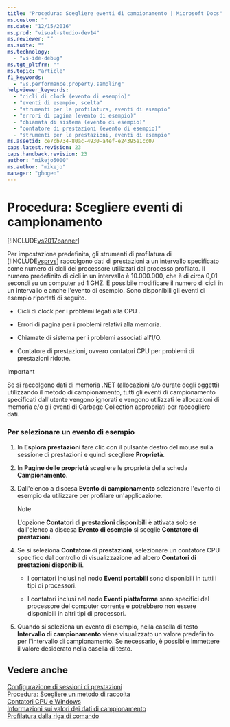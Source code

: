 ```yaml
---
title: "Procedura: Scegliere eventi di campionamento | Microsoft Docs"
ms.custom: ""
ms.date: "12/15/2016"
ms.prod: "visual-studio-dev14"
ms.reviewer: ""
ms.suite: ""
ms.technology: 
  - "vs-ide-debug"
ms.tgt_pltfrm: ""
ms.topic: "article"
f1_keywords: 
  - "vs.performance.property.sampling"
helpviewer_keywords: 
  - "cicli di clock (evento di esempio)"
  - "eventi di esempio, scelta"
  - "strumenti per la profilatura, eventi di esempio"
  - "errori di pagina (evento di esempio)"
  - "chiamata di sistema (evento di esempio)"
  - "contatore di prestazioni (evento di esempio)"
  - "strumenti per le prestazioni, eventi di esempio"
ms.assetid: ce7cb734-80ac-4930-a4ef-e24395e1cc07
caps.latest.revision: 23
caps.handback.revision: 23
author: "mikejo5000"
ms.author: "mikejo"
manager: "ghogen"
---
```

# Procedura: Scegliere eventi di campionamento
[!INCLUDE[vs2017banner](../code-quality/includes/vs2017banner.md)]

Per impostazione predefinita, gli strumenti di profilatura di [!INCLUDE[vsprvs](../code-quality/includes/vsprvs_md.md)] raccolgono dati di prestazioni a un intervallo specificato come numero di cicli del processore utilizzati dal processo profilato.  Il numero predefinito di cicli in un intervallo è 10.000.000, che è di circa 0,01 secondi su un computer ad 1 GHZ.  È possibile modificare il numero di cicli in un intervallo e anche l'evento di esempio.  Sono disponibili gli eventi di esempio riportati di seguito.  
  
-   Cicli di clock per i problemi legati alla CPU .  
  
-   Errori di pagina per i problemi relativi alla memoria.  
  
-   Chiamate di sistema per i problemi associati all'I\/O.  
  
-   Contatore di prestazioni, ovvero contatori CPU per problemi di prestazioni ridotte.  
  
> [!IMPORTANT]
>  Se si raccolgono dati di memoria .NET \(allocazioni e\/o durate degli oggetti\) utilizzando il metodo di campionamento, tutti gli eventi di campionamento specificati dall'utente vengono ignorati e vengono utilizzati le allocazioni di memoria e\/o gli eventi di Garbage Collection appropriati per raccogliere dati.  
  
### Per selezionare un evento di esempio  
  
1.  In **Esplora prestazioni** fare clic con il pulsante destro del mouse sulla sessione di prestazioni e quindi scegliere **Proprietà**.  
  
2.  In **Pagine delle proprietà** scegliere le proprietà della scheda **Campionamento**.  
  
3.  Dall'elenco a discesa **Evento di campionamento** selezionare l'evento di esempio da utilizzare per profilare un'applicazione.  
  
    > [!NOTE]
    >  L'opzione **Contatori di prestazioni disponibili** è attivata solo se dall'elenco a discesa **Evento di esempio** si sceglie **Contatore di prestazioni**.  
  
4.  Se si seleziona **Contatore di prestazioni**, selezionare un contatore CPU specifico dal controllo di visualizzazione ad albero **Contatori di prestazioni disponibili**.  
  
    -   I contatori inclusi nel nodo **Eventi portabili** sono disponibili in tutti i tipi di processori.  
  
    -   I contatori inclusi nel nodo **Eventi piattaforma** sono specifici del processore del computer corrente e potrebbero non essere disponibili in altri tipi di processori.  
  
5.  Quando si seleziona un evento di esempio, nella casella di testo **Intervallo di campionamento**  viene visualizzato un valore predefinito per l'intervallo di campionamento.  Se necessario, è possibile immettere il valore desiderato nella casella di testo.  
  
## Vedere anche  
 [Configurazione di sessioni di prestazioni](../profiling/configuring-performance-sessions.md)   
 [Procedura: Scegliere un metodo di raccolta](../profiling/how-to-choose-collection-methods.md)   
 [Contatori CPU e Windows](../profiling/cpu-and-windows-counters.md)   
 [Informazioni sui valori dei dati di campionamento](../profiling/understanding-sampling-data-values.md)   
 [Profilatura dalla riga di comando](../profiling/using-the-profiling-tools-from-the-command-line.md)